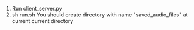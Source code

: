 1. Run client_server.py
2. sh run.sh
You should create directory with name "saved_audio_files" at current current directory